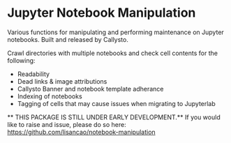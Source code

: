# Jupyter Notebook Manipulation
Various functions for manipulating and performing maintenance on Jupyter notebooks. Built and released by Callysto.

Crawl directories with multiple notebooks and check cell contents for the following: 
- Readability
- Dead links & image attributions 
- Callysto Banner and notebook template adherance 
- Indexing of notebooks
- Tagging of cells that may cause issues when migrating to Jupyterlab


** THIS PACKAGE IS STILL UNDER EARLY DEVELOPMENT.**
If you would like to raise and issue, please do so here: https://github.com/lisancao/notebook-manipulation
